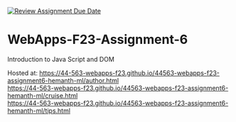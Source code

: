 [![Review Assignment Due Date](https://classroom.github.com/assets/deadline-readme-button-24ddc0f5d75046c5622901739e7c5dd533143b0c8e959d652212380cedb1ea36.svg)](https://classroom.github.com/a/b9NC0g7h)
# WebApps-F23-Assignment-6
Introduction to Java Script and DOM

Hosted at: https://44-563-webapps-f23.github.io/44563-webapps-f23-assignment6-hemanth-ml/author.html <br>
           https://44-563-webapps-f23.github.io/44563-webapps-f23-assignment6-hemanth-ml/cruise.html <br>
            https://44-563-webapps-f23.github.io/44563-webapps-f23-assignment6-hemanth-ml/tips.html  